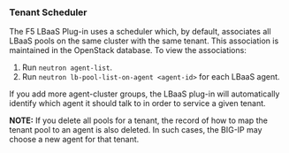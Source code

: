 ### Tenant Scheduler
The F5 LBaaS Plug-in uses a scheduler which, by default, associates all LBaaS pools on the same cluster with the same tenant. This association is maintained in the OpenStack database. To view the associations: 
    
1. Run `neutron agent-list`. 
2. Run `neutron lb-pool-list-on-agent <agent-id>` for each LBaaS agent.

If you add more agent-cluster groups, the LBaaS plug-in will automatically identify which agent it should talk to in order to service a given tenant. 

**NOTE:** If you delete all pools for a tenant, the record of how to map the tenant pool to an agent is also deleted. In such cases, the BIG-IP may choose a new agent for that tenant.